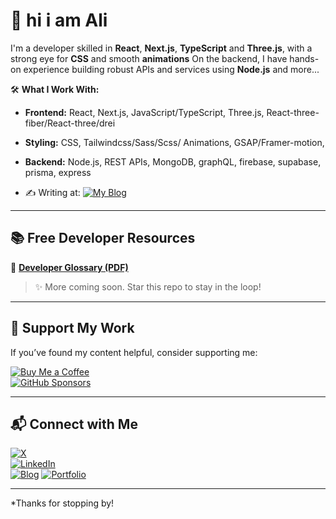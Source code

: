 # 👋 hi i am Ali

I'm a developer skilled in **React**, **Next.js**, **TypeScript** and **Three.js**, with a strong eye for **CSS** and smooth **animations** 
On the backend, I have hands-on experience building robust APIs and services using **Node.js** and more...

🛠️ **What I Work With:**
- **Frontend:** React, Next.js, JavaScript/TypeScript, Three.js,  React-three-fiber/React-three/drei
- **Styling:** CSS, Tailwindcss/Sass/Scss/ Animations, GSAP/Framer-motion,
- **Backend:** Node.js, REST APIs, MongoDB, graphQL, firebase, supabase, prisma, express
  
- ✍️ Writing at: [![My Blog](https://img.shields.io/badge/My%20Blog-Read-blue?style=for-the-badge&logo=hashnode)](https://fourzerofouriq.vercel.app)



---

## 📚 Free Developer Resources


📘 **[Developer Glossary (PDF)](https://github.com/alimomtaznoor/devterms/raw/main/resources/developer-glossary.pdf)**  


> ✨ More coming soon. Star this repo to stay in the loop!

---

## 💖 Support My Work

If you’ve found my content helpful, consider supporting me:

[![Buy Me a Coffee](https://img.shields.io/badge/Buy%20me%20a%20coffee-%E2%98%95-orange?style=for-the-badge)](https://buymeacoffee.com/alimomtaznoor)  
[![GitHub Sponsors](https://img.shields.io/badge/Sponsor%20on-GitHub-%23fb6f92?style=for-the-badge&logo=github)](https://github.com/sponsors/alimomtaznoor)

---

## 📬 Connect with Me

[![X](https://img.shields.io/badge/@alimomtaznoor-blue?style=for-the-badge&logo=x)](https://x.com/alimomtaznoor)  
[![LinkedIn](https://img.shields.io/badge/LinkedIn-Connect-blue?style=for-the-badge&logo=linkedin)](https://linkedin.com/in/alimomtaznoor)  
[![Blog](https://img.shields.io/badge/Blog-Read%20Articles-orange?style=for-the-badge&logo=hashnode)](https://fourzerofrouiq.vercel.app)
[![Portfolio](https://img.shields.io/badge/Website-Visit-blue?style=for-the-badge&logo=vercel)](https://alimomtaznoor.vercel.app)


---

*Thanks for stopping by! 
